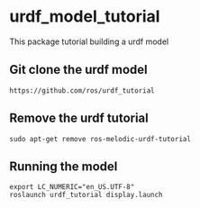 # urdf_model_tutorial
This package tutorial building a urdf model  

## Git clone the urdf model
```
https://github.com/ros/urdf_tutorial
```
## Remove the urdf tutorial
```
sudo apt-get remove ros-melodic-urdf-tutorial 
```
## Running the model
```
export LC_NUMERIC="en_US.UTF-8"
roslaunch urdf_tutorial display.launch
```
